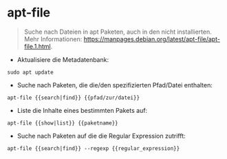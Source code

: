 # apt-file

> Suche nach Dateien in apt Paketen, auch in den nicht installierten.
> Mehr Informationen: <https://manpages.debian.org/latest/apt-file/apt-file.1.html>.

- Aktualisiere die Metadatenbank:

`sudo apt update`

- Suche nach Paketen, die die/den spezifizierten Pfad/Datei enthalten:

`apt-file {{search|find}} {{pfad/zur/datei}}`

- Liste die Inhalte eines bestimmten Pakets auf:

`apt-file {{show|list}} {{paketname}}`

- Suche nach Paketen auf die die Regular Expression zutrifft:

`apt-file {{search|find}} --regexp {{regular_expression}}`
